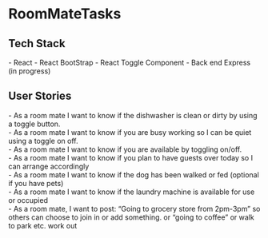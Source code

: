 # RoomMateTasks

<h2>Tech Stack</h2>
- React
- React BootStrap
- React Toggle Component
- Back end Express (in progress)


<h2>User Stories</h2>
- As a room mate I want to know if the dishwasher is clean or dirty by using a toggle button. </br>
- As a room mate I want to know if you are busy working so I can be quiet using a toggle on off.</br>
- As a room mate I want to know if you are available by toggling on/off. </br>
- As a room mate I want to know if you plan to have guests over today so I can arrange accordingly</br>
- As a room mate I want to know if the dog has been walked or fed (optional if you have pets)</br>
- As a room mate I want to know if the laundry machine is available for use or occupied</br>
- As a room mate, I want to post: “Going to grocery store from 2pm-3pm” so others can choose to join in or add something. or “going to coffee” or walk to park etc. work out </br>

